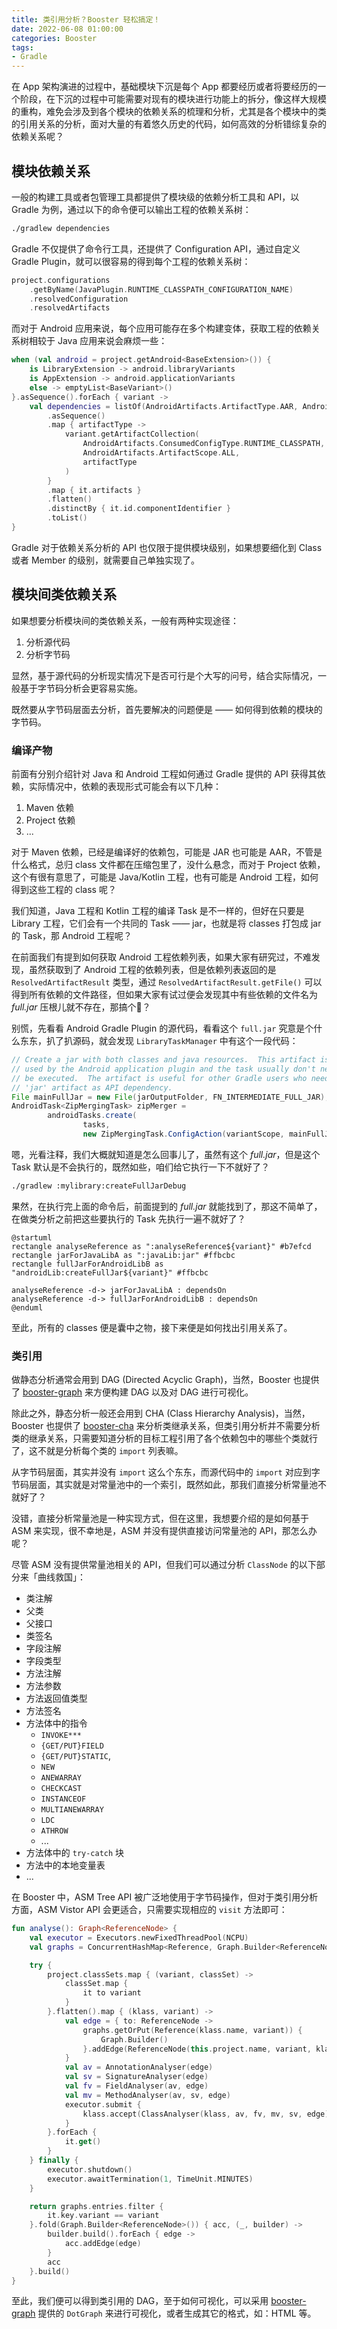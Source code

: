 ```yaml
---
title: 类引用分析？Booster 轻松搞定！
date: 2022-06-08 01:00:00
categories: Booster
tags:
- Gradle
---
```


在 App 架构演进的过程中，基础模块下沉是每个 App 都要经历或者将要经历的一个阶段，在下沉的过程中可能需要对现有的模块进行功能上的拆分，像这样大规模的重构，难免会涉及到各个模块的依赖关系的梳理和分析，尤其是各个模块中的类的引用关系的分析，面对大量的有着悠久历史的代码，如何高效的分析错综复杂的依赖关系呢？

## 模块依赖关系

一般的构建工具或者包管理工具都提供了模块级的依赖分析工具和 API，以 Gradle 为例，通过以下的命令便可以输出工程的依赖关系树：

```bash
./gradlew dependencies
```

Gradle 不仅提供了命令行工具，还提供了 Configuration API，通过自定义 Gradle Plugin，就可以很容易的得到每个工程的依赖关系树：

```kotlin
project.configurations
    .getByName(JavaPlugin.RUNTIME_CLASSPATH_CONFIGURATION_NAME)
    .resolvedConfiguration
    .resolvedArtifacts
```

而对于 Android 应用来说，每个应用可能存在多个构建变体，获取工程的依赖关系树相较于 Java 应用来说会麻烦一些：

```kotlin
when (val android = project.getAndroid<BaseExtension>()) {
    is LibraryExtension -> android.libraryVariants
    is AppExtension -> android.applicationVariants
    else -> emptyList<BaseVariant>()
}.asSequence().forEach { variant ->
    val dependencies = listOf(AndroidArtifacts.ArtifactType.AAR, AndroidArtifacts.ArtifactType.JAR)
        .asSequence()
        .map { artifactType ->
            variant.getArtifactCollection(
                AndroidArtifacts.ConsumedConfigType.RUNTIME_CLASSPATH,
                AndroidArtifacts.ArtifactScope.ALL,
                artifactType
            )
        }
        .map { it.artifacts }
        .flatten()
        .distinctBy { it.id.componentIdentifier }
        .toList()
}
```

Gradle 对于依赖关系分析的 API 也仅限于提供模块级别，如果想要细化到 Class 或者 Member 的级别，就需要自己单独实现了。

## 模块间类依赖关系

如果想要分析模块间的类依赖关系，一般有两种实现途径：

1. 分析源代码
1. 分析字节码

显然，基于源代码的分析现实情况下是否可行是个大写的问号，结合实际情况，一般基于字节码分析会更容易实施。

既然要从字节码层面去分析，首先要解决的问题便是 —— 如何得到依赖的模块的字节码。

### 编译产物

前面有分别介绍针对 Java 和 Android 工程如何通过 Gradle 提供的 API 获得其依赖，实际情况中，依赖的表现形式可能会有以下几种：

1. Maven 依赖
1. Project 依赖
1. ...

对于 Maven 依赖，已经是编译好的依赖包，可能是 JAR 也可能是 AAR，不管是什么格式，总归 class 文件都在压缩包里了，没什么悬念，而对于 Project 依赖，这个有很有意思了，可能是 Java/Kotlin 工程，也有可能是 Android 工程，如何得到这些工程的 class 呢？

我们知道，Java 工程和 Kotlin 工程的编译 Task 是不一样的，但好在只要是 Library 工程，它们会有一个共同的 Task —— jar，也就是将 classes 打包成 jar 的 Task，那 Android 工程呢？

在前面我们有提到如何获取 Android 工程依赖列表，如果大家有研究过，不难发现，虽然获取到了 Android 工程的依赖列表，但是依赖列表返回的是 `ResolvedArtifactResult` 类型，通过 `ResolvedArtifactResult.getFile()` 可以得到所有依赖的文件路径，但如果大家有试过便会发现其中有些依赖的文件名为 *full.jar* 压根儿就不存在，那搞个🧶？

别慌，先看看 Android Gradle Plugin 的源代码，看看这个 `full.jar` 究意是个什么东东，扒了扒源码，就会发现 `LibraryTaskManager` 中有这个一段代码：

```java
// Create a jar with both classes and java resources.  This artifact is not
// used by the Android application plugin and the task usually don't need to
// be executed.  The artifact is useful for other Gradle users who needs the
// 'jar' artifact as API dependency.
File mainFullJar = new File(jarOutputFolder, FN_INTERMEDIATE_FULL_JAR);
AndroidTask<ZipMergingTask> zipMerger =
        androidTasks.create(
                tasks,
                new ZipMergingTask.ConfigAction(variantScope, mainFullJar));
```

嗯，光看注释，我们大概就知道是怎么回事儿了，虽然有这个 *full.jar*，但是这个 Task 默认是不会执行的，既然如些，咱们给它执行一下不就好了？

```bash
./gradlew :mylibrary:createFullJarDebug
```

果然，在执行完上面的命令后，前面提到的 *full.jar* 就能找到了，那这不简单了，在做类分析之前把这些要执行的 Task 先执行一遍不就好了？

```plantuml
@startuml
rectangle analyseReference as ":analyseReference${variant}" #b7efcd 
rectangle jarForJavaLibA as ":javaLib:jar" #ffbcbc 
rectangle fullJarForAndroidLibB as "androidLib:createFullJar${variant}" #ffbcbc 

analyseReference -d-> jarForJavaLibA : dependsOn
analyseReference -d-> fullJarForAndroidLibB : dependsOn
@enduml
```

至此，所有的 classes 便是囊中之物，接下来便是如何找出引用关系了。

### 类引用

做静态分析通常会用到 DAG (Directed Acyclic Graph)，当然，Booster 也提供了 [booster-graph](https://github.com/johnsonlee/booster/tree/master/booster-graph) 来方便构建 DAG 以及对 DAG 进行可视化。

除此之外，静态分析一般还会用到 CHA (Class Hierarchy Analysis)，当然，Booster 也提供了 [booster-cha](https://github.com/johnsonlee/booster/tree/master/booster-cha) 来分析类继承关系，但类引用分析并不需要分析类的继承关系，只需要知道分析的目标工程引用了各个依赖包中的哪些个类就行了，这不就是分析每个类的 `import` 列表嘛。

从字节码层面，其实并没有 `import` 这么个东东，而源代码中的 `import` 对应到字节码层面，其实就是对常量池中的一个索引，既然如此，那我们直接分析常量池不就好了？

没错，直接分析常量池是一种实现方式，但在这里，我想要介绍的是如何基于 ASM 来实现，很不幸地是，ASM 并没有提供直接访问常量池的 API，那怎么办呢？

尽管 ASM 没有提供常量池相关的 API，但我们可以通过分析 `ClassNode` 的以下部分来「曲线救国」：

* 类注解
* 父类
* 父接口
* 类签名
* 字段注解
* 字段类型
* 方法注解
* 方法参数
* 方法返回值类型
* 方法签名
* 方法体中的指令
  * `INVOKE***`
  * `{GET/PUT}FIELD`
  * `{GET/PUT}STATIC`,
  * `NEW`
  * `ANEWARRAY`
  * `CHECKCAST`
  * `INSTANCEOF`
  * `MULTIANEWARRAY`
  * `LDC`
  * `ATHROW`
  * ...
* 方法体中的 `try-catch` 块
* 方法中的本地变量表
* ...

在 Booster 中，ASM Tree API 被广泛地使用于字节码操作，但对于类引用分析方面，ASM Vistor API 会更适合，只需要实现相应的 `visit` 方法即可：

```kotlin
fun analyse(): Graph<ReferenceNode> {
    val executor = Executors.newFixedThreadPool(NCPU)
    val graphs = ConcurrentHashMap<Reference, Graph.Builder<ReferenceNode>>()

    try {
        project.classSets.map { (variant, classSet) ->
            classSet.map {
                it to variant
            }
        }.flatten().map { (klass, variant) ->
            val edge = { to: ReferenceNode ->
                graphs.getOrPut(Reference(klass.name, variant)) {
                    Graph.Builder()
                }.addEdge(ReferenceNode(this.project.name, variant, klass.name), to)
            }
            val av = AnnotationAnalyser(edge)
            val sv = SignatureAnalyser(edge)
            val fv = FieldAnalyser(av, edge)
            val mv = MethodAnalyser(av, sv, edge)
            executor.submit {
                klass.accept(ClassAnalyser(klass, av, fv, mv, sv, edge))
            }
        }.forEach {
            it.get()
        }
    } finally {
        executor.shutdown()
        executor.awaitTermination(1, TimeUnit.MINUTES)
    }

    return graphs.entries.filter {
        it.key.variant == variant
    }.fold(Graph.Builder<ReferenceNode>()) { acc, (_, builder) ->
        builder.build().forEach { edge ->
            acc.addEdge(edge)
        }
        acc
    }.build()
}
```

至此，我们便可以得到类引用的 DAG，至于如何可视化，可以采用 [booster-graph](https://github.com/johnsonlee/booster/tree/master/booster-graph) 提供的 `DotGraph` 来进行可视化，或者生成其它的格式，如：HTML 等。
